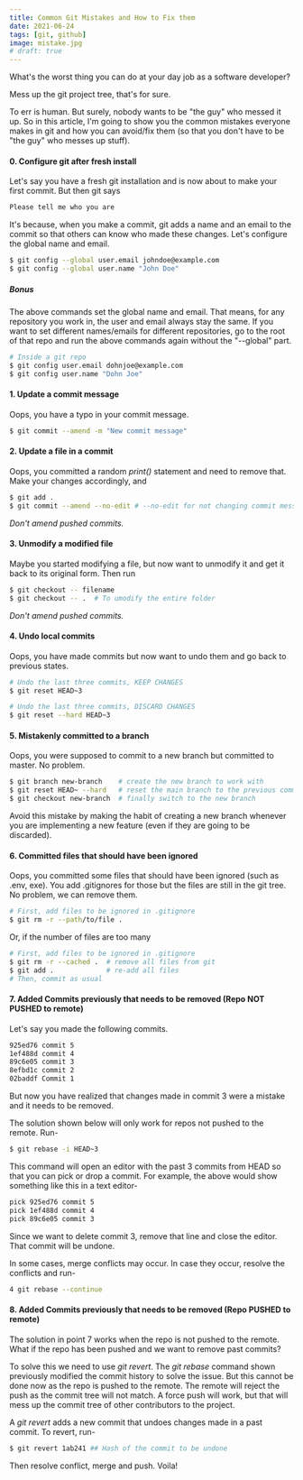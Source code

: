 ```yaml
---
title: Common Git Mistakes and How to Fix them
date: 2021-06-24
tags: [git, github]
image: mistake.jpg
# draft: true
---
```


<!-- * You want to be able to confidently undo changes that break your cod
* Track changes - You want to be able to figure out what was necessary to implement a feature, or how various code is related to other code.   Mostly, you want to know why somebody chose to write a particular piece of code. -->

What's the worst thing you can do at your day job as a software developer?

Mess up the git project tree, that's for sure.

To err is human. But surely, nobody wants to be "the guy" who messed it up. So in this article, I'm going to show you the common mistakes everyone makes in git and how you can avoid/fix them (so that you don't have to be "the guy" who messes up stuff).

#### 0. Configure git after fresh install

Let's say you have a fresh git installation and is now about to make your first commit. But then git says 

```bash
Please tell me who you are
```

It's because, when you make a commit, git adds a name and an email to the commit so that others can know who made these changes. Let's configure the global name and email.

```bash
$ git config --global user.email johndoe@example.com
$ git config --global user.name "John Doe"
```

##### Bonus

The above commands set the global name and email. That means, for any repository you work in, the user and email always stay the same. If you want to set different names/emails for different repositories, go to the root of that repo and run the above commands again without the "--global" part.

```bash
# Inside a git repo
$ git config user.email dohnjoe@example.com
$ git config user.name "Dohn Joe"
```

#### 1. Update a commit message

Oops, you have a typo in your commit message. 

```bash
$ git commit --amend -m "New commit message"
```

#### 2. Update a file in a commit

Oops, you committed a random _print()_ statement and need to remove that. Make your changes accordingly, and

```bash
$ git add .
$ git commit --amend --no-edit # --no-edit for not changing commit message
```

_Don't amend pushed commits._

#### 3. Unmodify a modified file

Maybe you started modifying a file, but now want to unmodify it and get it back to its original form. Then run

```bash
$ git checkout -- filename
$ git checkout -- .  # To umodify the entire folder
```

_Don't amend pushed commits._

#### 4. Undo local commits

Oops, you have made commits but now want to undo them and go back to previous states. 

```bash
# Undo the last three commits, KEEP CHANGES
$ git reset HEAD~3

# Undo the last three commits, DISCARD CHANGES
$ git reset --hard HEAD~3
```

#### 5. Mistakenly committed to a branch

Oops, you were supposed to commit to a new branch but committed to master. No problem.

```bash
$ git branch new-branch    # create the new branch to work with
$ git reset HEAD~ --hard   # reset the main branch to the previous commit
$ git checkout new-branch  # finally switch to the new branch
```

Avoid this mistake by making the habit of creating a new branch whenever you are implementing a new feature (even if they are going to be discarded).

#### 6. Committed files that should have been ignored

Oops, you committed some files that should have been ignored (such as .env, exe). You add .gitignores for those but the files are still in the git tree. No problem, we can remove them.

```bash
# First, add files to be ignored in .gitignore
$ git rm -r --path/to/file .  
```

Or, if the number of files are too many

```bash
# First, add files to be ignored in .gitignore
$ git rm -r --cached .  # remove all files from git
$ git add .             # re-add all files
# Then, commit as usual
```

#### 7. Added Commits previously that needs to be removed (Repo NOT PUSHED to remote)

Let's say you made the following commits.

```bash
925ed76 commit 5
1ef488d commit 4
89c6e05 commit 3
8efbd1c commit 2
02baddf Commit 1
```

But now you have realized that changes made in commit 3 were a mistake and it needs to be removed.

The solution shown below will only work for repos not pushed to the remote. Run-

```bash
$ git rebase -i HEAD~3
```

This command will open an editor with the past 3 commits from HEAD so that you can pick or drop a commit. For example, the above would show something like this in a text editor-

```bash
pick 925ed76 commit 5
pick 1ef488d commit 4
pick 89c6e05 commit 3
```

Since we want to delete commit 3, remove that line and close the editor. That commit will be undone.

In some cases, merge conflicts may occur. In case they occur, resolve the conflicts and run-

```bash
4 git rebase --continue
```

#### 8. Added Commits previously that needs to be removed (Repo PUSHED to remote)

The solution in point 7 works when the repo is not pushed to the remote. What if the repo has been pushed and we want to remove past commits?

To solve this we need to use _git revert_. The _git rebase_ command shown previously modified the commit history to solve the issue. But this cannot be done now as the repo is pushed to the remote. The remote will reject the push as the commit tree will not match. A force push will work, but that will mess up the commit tree of other contributors to the project.

A _git revert_ adds a new commit that undoes changes made in a past commit. To revert, run-

```bash
$ git revert 1ab241 ## Hash of the commit to be undone
```

Then resolve conflict, merge and push. Voila!

